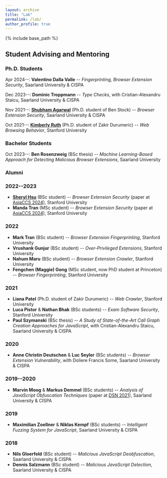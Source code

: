 ```yaml
---
layout: archive
title: "Lab"
permalink: /lab/
author_profile: true
---
```


{% include base_path %}

## Student Advising and Mentoring

### Ph.D. Students

Apr 2024--: **Valentino Dalla Valle** -- *Fingerprinting, Browser Extension Security*, Saarland University & CISPA

Dec 2023--: **Dominic Troppmann** -- *Type Checks*, with Cristian-Alexandru Staicu, Saarland University & CISPA

Nov 2021--: **[Shubham Agarwal](https://shubh401.github.io)** (Ph.D. student of Ben Stock) -- *Browser Extension Security*, Saarland University & CISPA

Oct 2021--: **[Kimberly Ruth](https://kcruth.com)** (Ph.D. student of Zakir Durumeric) -- *Web Browsing Behavior*, Stanford University


### Bachelor Students

Oct 2023--: **Ben Rosenzweig** (BSc thesis) -- *Machine Learning-Based Approach for Detecting Malicious Browser Extensions*, Saarland University


### Alumni

### 2022--2023

* **[Sheryl Hsu](https://sher222.github.io)** (BSc student) -- *Browser Extension Security* (paper at [AsiaCCS 2024](https://publications.cispa.saarland/4057/1/2024_hsu_cws.pdf)), Stanford University
* **Manda Tran** (MSc student) -- *Browser Extension Security* (paper at [AsiaCCS 2024](https://publications.cispa.saarland/4057/1/2024_hsu_cws.pdf)), Stanford University

### 2022

* **Mark Tran** (BSc student) -- *Browser Extension Fingerprinting*, Stanford University
* **Vrushank Gunjur** (BSc student) -- *Over-Privileged Extensions*, Stanford University
* **Nahum Maru** (BSc student) -- *Browser Extension Crawler*, Stanford University
* **Fengchen (Maggie) Gong** (MSc student, now PhD student at Princeton) -- *Browser Fingerprinting*, Stanford University


### 2021

* **Liana Patel** (Ph.D. student of Zakir Durumeric) -- *Web Crawler*, Stanford University
* **Luca Pistor** & **Nathan Bhak** (BSc students) -- *Exam Software Security*, Stanford University
* **Paul Szymanski** (BSc thesis) -- *A Study of State-of-the-Art Call Graph Creation Approaches for JavaScript*, with Cristian-Alexandru Staicu, Saarland University & CISPA


### 2020

* **Anne Christin Deutschen** & **Luc Seyler** (BSc students) -- *Browser Extension Vulnerability*, with Doliere Francis Some, Saarland University & CISPA


### 2019--2020

* **Marvin Moog** & **Markus Demmel** (BSc students) -- *Analysis of JavaScript Obfuscation Techniques* (paper at [DSN 2021](https://swag.cispa.saarland/papers/moog2021statically.pdf)), Saarland University & CISPA


### 2019

* **Maximilian Zoellner** & **Niklas Kempf** (BSc students) -- *Intelligent Fuzzing System for JavaScript*, Saarland University & CISPA


### 2018

* **Nils Gloerfeld** (BSc student) -- *Malicious JavaScript Deobfuscation*, Saarland University & CISPA
* **Dennis Salzmann** (BSc student) -- *Malicious JavaScript Detection*, Saarland University & CISPA

